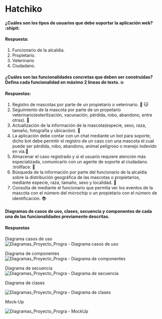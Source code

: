 # Hatchiko

#### ¿Cuáles son los tipos de usuarios que debe soportar la aplicación web? :shipit:

#### Respuesta: 
1. Funcionario de la alcaldía. 
2. Propietario.
3. Veterinario 
4. Ciudadano.

#### ¿Cuáles son las funcionalidades concretas que deben ser construidas? Defina cada funcionalidad en máximo 2 líneas de texto. :boom:
#### Respuestas: 
1. Registro de mascotas por parte de un propietario o veterinario. :dog: 🐱
2. Seguimiento de la mascota por parte de un propetario veterinario(esterilización, vacunación, pérdida, robo, abandono, entre otras). :syringe:
3. Actualización de la información de la mascota(especie, sexo, raza, tamaño, fotografía y ubicación). :blue_book:
4. La aplicación debe contar con un chat mediante un bot para soporte, dicho bot debe permitir el registro de un caso con una mascota el cual puede ser pérdida, robo, abandono, animal peligroso o manejo indevido en vía.:shit:
5. Almacenar el caso registrado y si el usuario requiere atención más especializada, comunicarlo con un agente de soporte al ciudadano. :trollface: 🤖
6. Búsqueda de la información por parte del funcionario de la alcaldía sobre la distribución geográfica de las mascotas o propietarios, mediante especie, raza, tamaño, sexo y localidad. :mag_right:
7. Consulta de mediante el funcionario que permita ver los eventos de la mascota con el número del microchip o un propietario con el número de identificación. :books:

#### Diagramas de casos de uso, clases, secuencia y componentes de cada una de las funcionalidades previamente descritas.
#### Respuestas

 Diagrama casos de uso
![Diagramas_Proyecto_Progra -  Diagrama casos de uso](https://user-images.githubusercontent.com/73041810/112705552-6a3e9d80-8e6d-11eb-800b-7714f2449818.png)

Diagrama de componentes
![Diagramas_Proyecto_Progra - Diagrama de componentes](https://user-images.githubusercontent.com/65428260/112709006-cdd3c580-8e83-11eb-99d2-6f4bdfd24282.png)

Diagrama de secuencia
![Diagramas_Proyecto_Progra - Diagrama de secuencia](https://user-images.githubusercontent.com/65428260/112709057-168b7e80-8e84-11eb-96e8-5e80bca360eb.png)

Diagrama de clases

![Diagramas_Proyecto_Progra - Diagrama de clases](https://user-images.githubusercontent.com/65428260/112709758-08406100-8e8a-11eb-8c55-69a08c0c091f.png)

Mock-Up

![Diagramas_Proyecto_Progra - MockUp](https://user-images.githubusercontent.com/73042300/112740103-cf62c380-8f3f-11eb-817f-88eb80d5db0e.jpeg)
